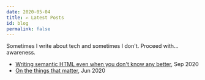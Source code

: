 ```yaml
---
date: 2020-05-04
title: ✍️ Latest Posts
id: blog
permalink: false
---
```


Sometimes I write about tech and sometimes I don't. Proceed with... awareness.

- [Writing semantic HTML even when you don't know any better](/posts/writing-semantic-html-even-when-you-dont-know-any-better), Sep 2020
- [On the things that matter](/posts/on-the-things-that-matter), Jun 2020